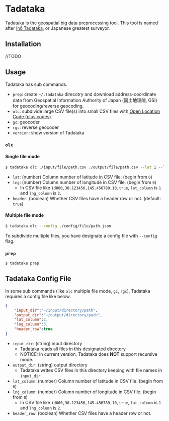 # Tadataka
Tadataka is the geospatial big data preprocessing tool. This tool is named after [Inō Tadataka](https://en.wikipedia.org/wiki/In%C5%8D_Tadataka), or Japanese greatest surveyor.

## Installation

//TODO

## Usage

Tadataka has sub commands.

- `prep`: create `~/.tadataka` direcotry and download address-coordinate data from Geospatial Information Authority of Japan (国土地理院, GSI) for geocoding/reverse geocoding.
- `olc`: subdivide large CSV file(s) into small CSV files with [Open Location Code (plus codes)](https://en.wikipedia.org/wiki/Open_Location_Code).
- `gc`: geocoder
- `rgc`: reverse geocoder
- `version`: show version of Tadataka

### `olc`

#### Single file mode

```sh
$ tadataka olc ./input/file/path.csv ./output/file/path.csv --lat 1 --lng 2 --header false
```

- `lat`: (number) Column number of latitude in CSV file. (begin from `0`)
- `lng`: (number) Column number of longitude in CSV file. (begin from `0`)
    - In CSV file like `id000,30.123456,145.456789,10,true`, `lat_column` is `1` and `lng_column` is `2`.
- `header`: (boolean) Whether CSV files have a header row or not. (default: `true`)

#### Multiple file mode

```sh
$ tadataka olc --config ./config/file/path.json
```

To subdivide multiple files, you have designate a config file with `--config` flag.

### `prep`

```
$ tadataka prep
```

## Tadataka Config File

In some sub commands (like `olc` multiple file mode, `gc`, `rgc`), Tadataka requires a config file like below.

```json
{
    "input_dir":"~/input/directory/path",
    "output_dir":"~/output/directory/path",
    "lat_column":2,
    "lng_column":3,
    "header_row":true
}
```

- `input_dir`: (string) input directory
    - Tadataka reads all files in this designated directory
    - NOTICE: In current version, Tadataka does **NOT** support recursive mode.
- `output_dir`: (string) output directory
    - Tadataka writes CSV files in this directory keeping with file names in `input_dir`
- `lat_column`: (number) Column number of latitude in CSV file. (begin from `0`)
- `lng_column`: (number) Column number of longitude in CSV file. (begin from `0`)
    - In CSV file like `id000,30.123456,145.456789,10,true`, `lat_column` is `1` and `lng_column` is `2`.
- `header_row`: (boolean) Whether CSV files have a header row or not.